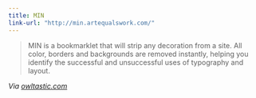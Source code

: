```yaml
---
title: MIN
link-url: "http://min.artequalswork.com/"
---
```

<blockquote><p>MIN is a bookmarklet that will strip any decoration from a site. All color, borders and backgrounds are removed instantly, helping you identify the successful and unsuccessful uses of typography and layout.</p></blockquote>
<p><em>Via <a href="http://owltastic.com/2011/04/making-the-type-look-better/">owltastic.com</a></em></p>
